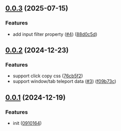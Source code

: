 ## [0.0.3](https://github.com/jevin98/css-diff-devtools/compare/v0.0.2...v0.0.3) (2025-07-15)


### Features

* add input filter property ([#4](https://github.com/jevin98/css-diff-devtools/issues/4)) ([88d0c5d](https://github.com/jevin98/css-diff-devtools/commit/88d0c5d5aecee570457c1c76a2b9e4cb85bdbc86))



## [0.0.2](https://github.com/Jevin0/css-diff-devtools/compare/v0.0.1...v0.0.2) (2024-12-23)


### Features

* support click copy css ([76cb5f2](https://github.com/Jevin0/css-diff-devtools/commit/76cb5f26b202de28ce8d86fd86b382360363a5aa))
* support window/tab teleport data ([#3](https://github.com/Jevin0/css-diff-devtools/issues/3)) ([f09b73c](https://github.com/Jevin0/css-diff-devtools/commit/f09b73ceb972cc27ab4cb32a4690487c0e6453ba))



## [0.0.1](https://github.com/Jevin0/css-diff-devtools/compare/09101646dcb4a67d68ff7eb4ccc257a835112312...v0.0.1) (2024-12-19)


### Features

* init ([0910164](https://github.com/Jevin0/css-diff-devtools/commit/09101646dcb4a67d68ff7eb4ccc257a835112312))



